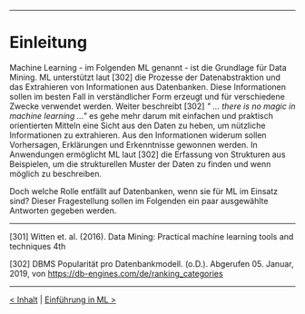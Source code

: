 ***

# Einleitung


Machine Learning - im Folgenden ML genannt - ist die Grundlage für Data Mining.
ML unterstützt laut [302] die Prozesse der Datenabstraktion und das Extrahieren von Informationen aus Datenbanken.
Diese Informationen sollen im besten Fall in verständlicher Form erzeugt und für verschiedene Zwecke verwendet werden.
Weiter beschreibt [302] _" ... there is no magic in machine learning ..."_ es gehe mehr darum mit einfachen
und praktisch orientierten Mitteln eine Sicht aus den Daten zu heben, um nützliche Informationen zu extrahieren.
Aus den Informationen widerum sollen Vorhersagen, Erklärungen und Erkenntnisse gewonnen werden.
In Anwendungen ermöglicht ML laut [302] die Erfassung von Strukturen aus Beispielen,
um die strukturellen Muster der Daten zu finden und wenn möglich zu beschreiben.

Doch welche Rolle entfällt auf Datenbanken, wenn sie für ML im Einsatz sind?
Dieser Fragestellung sollen im Folgenden ein paar ausgewählte Antworten gegeben werden.

<!-- Keyword<sup>[1](#myfootnote1)</sup>

<a name="myfootnote1">1</a>: Footnote content goes here
Then reference it at some other place in the document like this -->


<!-- ------
```

Quellenangabe:

[01] - Philosoph, Der, 2018


Medienverweise:

01 - Die Quelle der Vernunft (Quelle: https://www..../, Zugriff am 05.01.2019)

```
------ -->

-----

[301] Witten et. al. (2016). Data Mining: Practical machine learning tools and techniques 4th

[302] DBMS Popularität pro Datenbankmodell. (o.D.). Abgerufen 05. Januar, 2019, von https://db-engines.com/de/ranking_categories

------

[< Inhalt](02_toc.md)	|	[Einführung in ML >](04_ml.md)